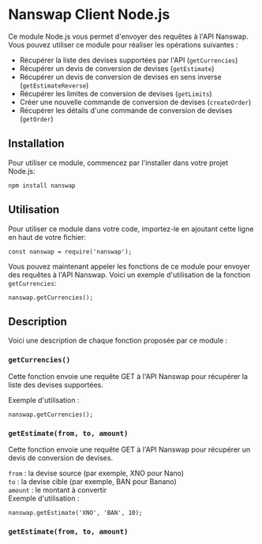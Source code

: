 # Nanswap Client Node.js

Ce module Node.js vous permet d'envoyer des requêtes à l'API Nanswap. Vous pouvez utiliser ce module pour réaliser les opérations suivantes :

* Récupérer la liste des devises supportées par l'API (`getCurrencies`) <br>
* Récupérer un devis de conversion de devises (`getEstimate`) <br>
* Récupérer un devis de conversion de devises en sens inverse (`getEstimateReverse`) <br>
* Récupérer les limites de conversion de devises (`getLimits`) <br>
* Créer une nouvelle commande de conversion de devises (`createOrder`) <br>
* Récupérer les détails d'une commande de conversion de devises (`getOrder`) <br>

## Installation
Pour utiliser ce module, commencez par l'installer dans votre projet Node.js:
```
npm install nanswap 
```

## Utilisation
Pour utiliser ce module dans votre code, importez-le en ajoutant cette ligne en haut de votre fichier:
```
const nanswap = require('nanswap'); 
```

Vous pouvez maintenant appeler les fonctions de ce module pour envoyer des requêtes à l'API Nanswap. Voici un exemple d'utilisation de la fonction `getCurrencies`:
```
nanswap.getCurrencies(); 
```

## Description
Voici une description de chaque fonction proposée par ce module :
<br>
### `getCurrencies()`
Cette fonction envoie une requête GET à l'API Nanswap pour récupérer la liste des devises supportées.

Exemple d'utilisation :
```
nanswap.getCurrencies();
```

### `getEstimate(from, to, amount)`
Cette fonction envoie une requête GET à l'API Nanswap pour récupérer un devis de conversion de devises.

`from` : la devise source (par exemple, XNO pour Nano) <br>
`to` : la devise cible (par exemple, BAN pour Banano) <br>
`amount` : le montant à convertir <br>
Exemple d'utilisation :
```
nanswap.getEstimate('XNO', 'BAN', 10);
```

### `getEstimate(from, to, amount)`
